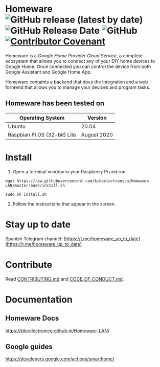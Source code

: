 # Homeware ![GitHub release (latest by date)](https://img.shields.io/github/v/release/kikeelectronico/Homeware-LAN?style=flat-square) ![GitHub Release Date](https://img.shields.io/github/release-date/kikeelectronico/Homeware-LAN?label=Last%20release&style=flat-square) ![GitHub](https://img.shields.io/github/license/kikeelectronico/Homeware-LAN?style=flat-square) [![Contributor Covenant](https://img.shields.io/badge/Contributor%20Covenant-v2.0%20adopted-ff69b4.svg)](code_of_conduct.md)

Homeware is a _Google Home Provider Cloud Service_, a complete ecosystem that allows you to connect any of your DIY home devices to Google Home. Once connected you can control the device from both Google Assistant and Google Home App.

Homeware containts a backend that does the integration and a web forntend that allows you to manage your devices and program tasks.

## Homeware has been tested on

| Operating System             | Version     |
| ---------------------------- | ----------- |
| Ubuntu                       | 20.04       |
| Raspbian Pi OS (32-bit) Lite | August 2020 |

# Install

1. Open a terminal window in your Raspberry Pi and run:

```
wget https://raw.githubusercontent.com/kikeelectronico/Homeware-LAN/master/bash/install.sh
```

```
sudo sh install.sh
```

2. Follow the instructions that appear in the screen.

# Stay up to date

Spanish Telegram channel: [https://t.me/homeware_up_to_date](https://t.me/homeware_up_to_date)

# Contribute

Read [CONTRIBUTING.md](https://kikeelectronico.github.io/Homeware-LAN/docs/contributing/) and [CODE_OF_CONDUCT.md](https://kikeelectronico.github.io/Homeware-LAN/docs/code-of-conduct/).

# Documentation

## Homeware Docs

https://kikeelectronico.github.io/Homeware-LAN/

## Google guides

https://developers.google.com/actions/smarthome/
